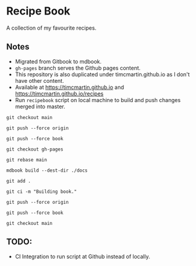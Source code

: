 # Recipe Book

A collection of my favourite recipes.

## Notes

* Migrated from Gitbook to mdbook.
* `gh-pages` branch serves the Github pages content.
* This repository is also duplicated under timcmartin.github.io as I don't have other content.
* Available at https://timcmartin.github.io and https://timcmartin.github.io/recipes
* Run `recipebook` script on local machine to build and push changes merged into master.

```
git checkout main

git push --force origin

git push --force book

git checkout gh-pages

git rebase main

mdbook build --dest-dir ./docs

git add .

git ci -m "Building book."

git push --force origin

git push --force book

git checkout main
```

## TODO:

* CI Integration to run script at Github instead of locally.
